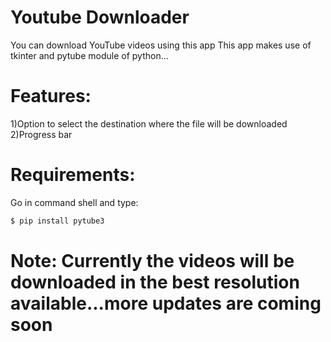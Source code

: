  # Youtube Downloader
 You can download YouTube videos using this app
 This app makes use of tkinter and pytube module of python...
 # Features:
  1)Option to select the destination where the file will be downloaded <br>
  2)Progress bar
 # Requirements:
 Go in command shell and type:
 ```bash
 $ pip install pytube3
 ```
 # Note: Currently the videos will be downloaded in the best resolution available...more updates are coming soon
 
